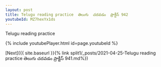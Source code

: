 ```yaml
---
layout: post
title: Telugu reading practice  తెలుగు  చదవడం  ప్రాక్టీస్ 942
youtubeId: MZ7hexYx1ds
---
```

 
 
Telugu reading practice
 
 
 
 
 


{% include youtubePlayer.html id=page.youtubeId %}
 
[Next]({{ site.baseurl }}{% link  split1/_posts/2021-04-25-Telugu reading practice  తెలుగు  చదవడం  ప్రాక్టీస్ 941.md%})
 
